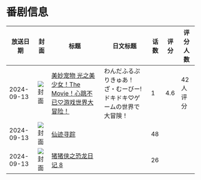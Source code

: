 # 番剧信息

|放送日期|封面|标题|日文标题|话数|评分|评分人数|
|---|---|---|---|---|---|---|
|2024-09-13|![封面](https://lain.bgm.tv/pic/cover/c/22/93/485315_EO7Kz.jpg)|[美妙宠物 光之美少女！The Movie！心跳不已♡游戏世界大冒险！](https://bangumi.tv/subject/485315)|わんだふるぷりきゅあ！ざ・むーびー! ドキドキ♡ゲームの世界で大冒険！|1|4.6|42人评分|
|2024-09-13|![封面](https://lain.bgm.tv/pic/cover/c/3e/00/506327_0OFO8.jpg)|[仙迹寻踪](https://bangumi.tv/subject/506327)||48|||
|2024-09-13|![封面](https://lain.bgm.tv/pic/cover/c/46/85/513203_1lKkD.jpg)|[猪猪侠之恐龙日记 8](https://bangumi.tv/subject/513203)||26|||
